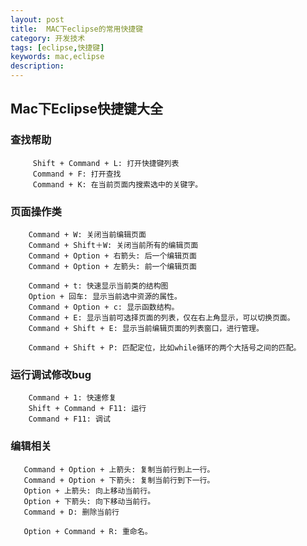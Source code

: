```yaml
---
layout: post
title:  MAC下eclipse的常用快捷键
category: 开发技术
tags: [eclipse,快捷键]
keywords: mac,eclipse
description: 
---
```


## Mac下Eclipse快捷键大全 <br>

### 查找帮助
         Shift + Command + L: 打开快捷键列表
         Command + F: 打开查找
         Command + K: 在当前页面内搜索选中的关键字。
         
###  页面操作类
        
        Command + W: 关闭当前编辑页面
        Command + Shift＋W: 关闭当前所有的编辑页面
        Command + Option + 右箭头: 后一个编辑页面
        Command + Option + 左箭头: 前一个编辑页面
        
        Command + t: 快速显示当前类的结构图
        Option + 回车: 显示当前选中资源的属性。
        Command + Option + c: 显示函数结构。
        Command + E: 显示当前可选择页面的列表，仅在右上角显示，可以切换页面。
        Command + Shift + E: 显示当前编辑页面的列表窗口，进行管理。
        
        Command + Shift + P: 匹配定位，比如while循环的两个大括号之间的匹配。

### 运行调试修改bug
	
	    Command + 1: 快速修复
        Shift + Command + F11: 运行
        Command + F11: 调试
        
### 编辑相关
       Command + Option + 上箭头: 复制当前行到上一行。
       Command + Option + 下箭头: 复制当前行到下一行。  
       Option + 上箭头: 向上移动当前行。
       Option + 下箭头: 向下移动当前行。      
       Command + D: 删除当前行
       
       Option + Command + R: 重命名。


